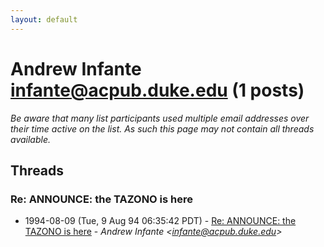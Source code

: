 ```yaml
---
layout: default
---
```


# Andrew Infante <infante@acpub.duke.edu> (1 posts)

_Be aware that many list participants used multiple email addresses over their time active on the list. As such this page may not contain all threads available._

## Threads

### Re:  ANNOUNCE: the TAZONO is here
+ 1994-08-09 (Tue, 9 Aug 94 06:35:42 PDT) - [Re:  ANNOUNCE: the TAZONO is here](/archive/1994/08/01f55de5e98700024d885b021d2cd017b8bd8705d66374a70b3fd63b27f8d891) - _Andrew Infante \<infante@acpub.duke.edu\>_

